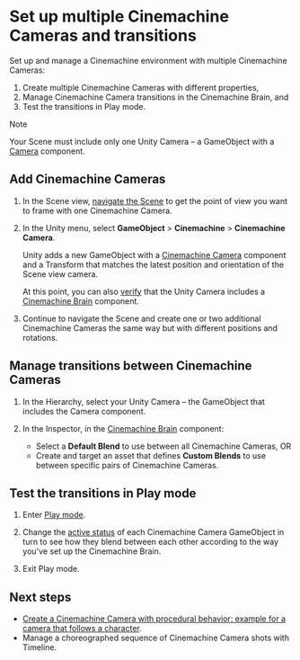 # Set up multiple Cinemachine Cameras and transitions

Set up and manage a Cinemachine environment with multiple Cinemachine Cameras:

1. Create multiple Cinemachine Cameras with different properties,
2. Manage Cinemachine Camera transitions in the Cinemachine Brain, and
3. Test the transitions in Play mode.

> [!NOTE]
> Your Scene must include only one Unity Camera – a GameObject with a [Camera](https://docs.unity3d.com/Manual/class-Camera.html) component.

## Add Cinemachine Cameras

1. In the Scene view, [navigate the Scene](https://docs.unity3d.com/Manual/SceneViewNavigation.html) to get the point of view you want to frame with one Cinemachine Camera.

2. In the Unity menu, select **GameObject** > **Cinemachine** > **Cinemachine Camera**.

   Unity adds a new GameObject with a [Cinemachine Camera](CinemachineCamera.md) component and a Transform that matches the latest position and orientation of the Scene view camera.

   At this point, you can also [verify](setup-cinemachine-environment.md#verify-the-cinemachine-brain-presence) that the Unity Camera includes a [Cinemachine Brain](CinemachineBrain.md) component.

3. Continue to navigate the Scene and create one or two additional Cinemachine Cameras the same way but with different positions and rotations.

## Manage transitions between Cinemachine Cameras

1. In the Hierarchy, select your Unity Camera – the GameObject that includes the Camera component.

2. In the Inspector, in the [Cinemachine Brain](CinemachineBrain.md) component:
   * Select a **Default Blend** to use between all Cinemachine Cameras, OR
   * Create and target an asset that defines **Custom Blends** to use between specific pairs of Cinemachine Cameras.

## Test the transitions in Play mode

1. Enter [Play mode](https://docs.unity3d.com/Manual/GameView.html).

2. Change the [active status](https://docs.unity3d.com/Manual/class-GameObject.html) of each Cinemachine Camera GameObject in turn to see how they blend between each other according to the way you've set up the Cinemachine Brain.

3. Exit Play mode.


## Next steps

* [Create a Cinemachine Camera with procedural behavior: example for a camera that follows a character](setup-procedural-behavior.md).
* Manage a choreographed sequence of Cinemachine Camera shots with Timeline.